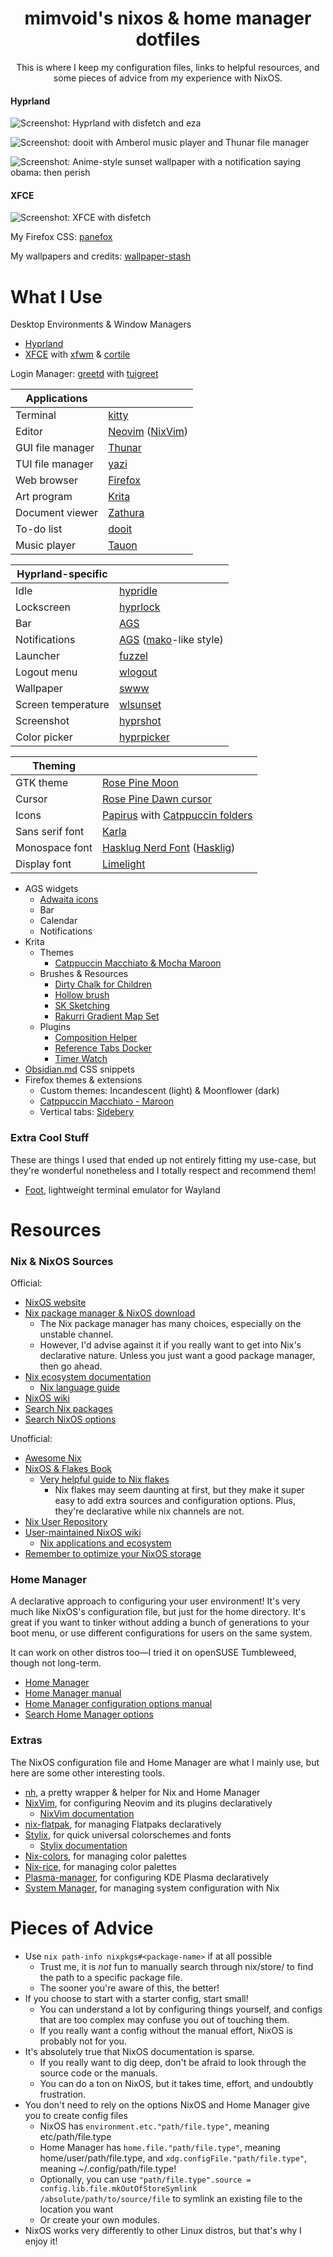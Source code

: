 <h1 align="center">mimvoid's nixos & home manager dotfiles</h1>

<p align="center">This is where I keep my configuration files, links to helpful resources, and some pieces of advice from my experience with NixOS.</p>

#### Hyprland

![Screenshot: Hyprland with disfetch and eza][i1]

![Screenshot: dooit with Amberol music player and Thunar file manager][i2]

![Screenshot: Anime-style sunset wallpaper with a notification saying obama: then perish][i3]

#### XFCE

![Screenshot: XFCE with disfetch][i4]

My Firefox CSS: [panefox][1]

My wallpapers and credits: [wallpaper-stash][2]

[i1]: assets/2024-07-14_hyprland-1.png
[i2]: assets/2024-07-14_hyprland-2.png
[i3]: assets/2024-07-14_hyprland-3.png
[i4]: assets/2024-07-09_xfce.png
[1]: https://github.com/mimvoid/panefox
[2]: https://github.com/mimvoid/wallpaper-stash

# What I Use

Desktop Environments & Window Managers

- [Hyprland][w1]
- [XFCE][w2] with [xfwm][w3] & [cortile][w4]

Login Manager: [greetd][w5] with [tuigreet][w6]

[w1]: https://hyprland.org
[w2]: https://xfce.org
[w3]: https://docs.xfce.org/xfce/xfwm4/start
[w4]: https://github.com/leukipp/cortile
[w5]: https://sr.ht/~kennylevinsen/greetd/
[w6]: https://github.com/apognu/tuigreet

| Applications     |                             |
| ---------------- | --------------------------- |
| Terminal         | [kitty][a1]                 |
| Editor           | [Neovim][a2] ([NixVim][a3]) |
| GUI file manager | [Thunar][a4]                |
| TUI file manager | [yazi][a5]                  |
| Web browser      | [Firefox][a6]               |
| Art program      | [Krita][a7]                 |
| Document viewer  | [Zathura][a8]               |
| To-do list       | [dooit][a9]                 |
| Music player     | [Tauon][a10]                |

[a1]: https://sw.kovidgoyal.net/kitty
[a2]: https://neovim.io
[a3]: https://github.com/nix-community/nixvim
[a4]: https://docs.xfce.org/xfce/thunar/start
[a5]: https://github.com/sxyazi/yazi
[a6]: https://firefox.com
[a7]: https://krita.org
[a8]: https://git.pwmt.org/pwmt/zathura
[a9]: https://github.com/kraanzu/dooit
[a10]: https://tauonmusicbox.rocks

| Hyprland-specific  |                                   |
| ------------------ | --------------------------------- |
| Idle               | [hypridle][h1]                    |
| Lockscreen         | [hyprlock][h1]                    |
| Bar                | [AGS][h2]                         |
| Notifications      | [AGS][h2] ([mako][h3]-like style) |
| Launcher           | [fuzzel][h4]                      |
| Logout menu        | [wlogout][h5]                     |
| Wallpaper          | [swww][h6]                        |
| Screen temperature | [wlsunset][h7]                    |
| Screenshot         | [hyprshot][h8]                    |
| Color picker       | [hyprpicker][h9]                  |

[h1]: https://wiki.hyprland.org/Hypr-Ecosystem
[h2]: https://github.com/Aylur/ags
[h3]: https://github.com/emersion/mako
[h4]: https://codeberg.org/dnkl/fuzzel
[h5]: https://github.com/ArtsyMacaw/wlogout
[h6]: https://github.com/LGFae/swww
[h7]: https://sr.ht/~kennylevinsen/wlsunset
[h8]: https://github.com/Gustash/hyprshot
[h9]: https://github.com/hyprwm/hyprpicker

| Theming         |                                             |
| --------------- | ------------------------------------------- |
| GTK theme       | [Rose Pine Moon][t1]                        |
| Cursor          | [Rose Pine Dawn cursor][t2]                 |
| Icons           | [Papirus][t3] with [Catppuccin folders][t4] |
| Sans serif font | [Karla][t5]                                 |
| Monospace font  | [Hasklug Nerd Font][t6] ([Hasklig][t7])     |
| Display font    | [Limelight][t8]                             |

[t1]: https://github.com/rose-pine/gtk
[t2]: https://github.com/rose-pine/cursor
[t3]: https://github.com/PapirusDevelopmentTeam/papirus-icon-theme
[t4]: https://github.com/catppuccin/papirus-folders
[t5]: https://github.com/googlefonts/karla
[t6]: https://www.nerdfonts.com
[t7]: https://github.com/i-tu/Hasklig
[t8]: https://fonts.google.com/specimen/Limelight

- AGS widgets
  - [Adwaita icons][e1]
  - Bar
  - Calendar
  - Notifications
- Krita
  - Themes
    - [Catppuccin Macchiato & Mocha Maroon][e2]
  - Brushes & Resources
    - [Dirty Chalk for Children][e3]
    - [Hollow brush][e4]
    - [SK Sketching][e5]
    - [Rakurri Gradient Map Set][e6]
  - Plugins
    - [Composition Helper][e7]
    - [Reference Tabs Docker][e8]
    - [Timer Watch][e9]
- [Obsidian.md][e10] CSS snippets
- Firefox themes & extensions
  - Custom themes: Incandescent (light) & Moonflower (dark)
  - [Catppuccin Macchiato - Maroon][e11]
  - Vertical tabs: [Sidebery][e12]

[e1]: https://gitlab.gnome.org/GNOME/adwaita-icon-theme
[e2]: https://github.com/catppuccin/kde
[e3]: https://krita-artists.org/t/dirty-chalk-for-children-free/39643
[e4]: https://krita-artists.org/t/i-made-a-hollow-brush/92064
[e5]: https://krita-artists.org/t/sk-sketching-in-krita-v1/45795
[e6]: https://krita-artists.org/t/rakurri-gradient-map-set-free-gradient-maps/33381
[e7]: https://github.com/Grum999/CompositionHelper
[e8]: https://invent.kde.org/freyalupen/reference-tabs-docker
[e9]: https://github.com/EyeOdin/timer_watch
[e10]: https://obsidian.md
[e11]: https://github.com/catppuccin/firefox
[e12]: https://addons.mozilla.org/en-US/firefox/addon/sidebery

### Extra Cool Stuff

These are things I used that ended up not entirely fitting my use-case, but they're wonderful nonetheless and I totally respect and recommend them!

- [Foot](https://codeberg.org/dnkl/foot), lightweight terminal emulator for Wayland

# Resources

### Nix & NixOS Sources

Official:

- [NixOS website][n1]
- [Nix package manager & NixOS download][n2]
  - The Nix package manager has many choices, especially on the unstable channel.
  - However, I'd advise against it if you really want to get into Nix's declarative nature. Unless you just want a good package manager, then go ahead.
- [Nix ecosystem documentation][n3]
  - [Nix language guide][n4]
- [NixOS wiki][n5]
- [Search Nix packages][n6]
- [Search NixOS options][n7]

Unofficial:

- [Awesome Nix][n8]
- [NixOS & Flakes Book][n9]
  - [Very helpful guide to Nix flakes][n10]
    - Nix flakes may seem daunting at first, but they make it super easy to add extra sources and configuration options. Plus, they're declarative while nix channels are not.
- [Nix User Repository][n11]
- [User-maintained NixOS wiki][n12]
  - [Nix applications and ecosystem][n13]
- [Remember to optimize your NixOS storage][n14]

[n1]: https://nixos.org
[n2]: https://nixos.org/download
[n3]: https://nix.dev
[n4]: https://nix.dev/tutorials/nix-language
[n5]: https://wiki.nixos.org/wiki/NixOS_Wiki
[n6]: https://search.nixos.org/packages
[n7]: https://search.nixos.org/options
[n8]: https://github.com/nix-community/awesome-nix
[n9]: https://nixos-and-flakes.thiscute.world
[n10]: https://nixos-and-flakes.thiscute.world/nixos-with-flakes/introduction-to-flakes
[n11]: https://nur.nix-community.org
[n12]: https://nixos.wiki
[n13]: https://nixos.wiki/wiki/Applications
[n14]: https://www.reddit.com/r/NixOS/comments/1cunvdw/friendly_reminder_optimizestore_is_not_on_by

### Home Manager

A declarative approach to configuring your user environment! It's very much like NixOS's configuration file, but just for the home directory. It's great if you want to tinker without adding a bunch of generations to your boot menu, or use different configurations for users on the same system.

It can work on other distros too—I tried it on openSUSE Tumbleweed, though not long-term.

- [Home Manager][hm1]
- [Home Manager manual][hm2]
- [Home Manager configuration options manual][hm3]
- [Search Home Manager options][hm4]

[hm1]: https://github.com/nix-community/home-manager
[hm2]: https://nix-community.github.io/home-manager
[hm3]: https://nix-community.github.io/home-manager/options.xhtml
[hm4]: https://home-manager-options.extranix.com

### Extras

The NixOS configuration file and Home Manager are what I mainly use, but here are some other interesting tools.

- [nh][em1], a pretty wrapper & helper for Nix and Home Manager
- [NixVim][em2], for configuring Neovim and its plugins declaratively
  - [NixVim documentation][em3]
- [nix-flatpak][em4], for managing Flatpaks declaratively
- [Stylix][em5], for quick universal colorschemes and fonts
  - [Stylix documentation][em6]
- [Nix-colors][em7], for managing color palettes
- [Nix-rice][em8], for managing color palettes
- [Plasma-manager][em9], for configuring KDE Plasma declaratively
- [System Manager][em10], for managing system configuration with Nix

[em1]: https://github.com/viperML/nh
[em2]: https://github.com/nix-community/nixvim
[em3]: https://nix-community.github.io/nixvim/
[em4]: https://github.com/gmodena/nix-flatpak
[em5]: https://github.com/danth/stylix
[em6]: https://danth.github.io/stylix/options/nixos.html
[em7]: https://docs.xfce.org/xfce/xfwm4/start
[em8]: https://github.com/bertof/nix-rice/
[em9]: https://github.com/pjones/plasma-manager
[em10]: https://github.com/numtide/system-manager

# Pieces of Advice

- Use `nix path-info nixpkgs#<package-name>` if at all possible
  - Trust me, it is _not_ fun to manually search through nix/store/ to find the path to a specific package file.
  - The sooner you're aware of this, the better!
- If you choose to start with a starter config, start small!
  - You can understand a lot by configuring things yourself, and configs that are too complex may confuse you out of touching them.
  - If you really want a config without the manual effort, NixOS is probably not for you.
- It's absolutely true that NixOS documentation is sparse.
  - If you really want to dig deep, don't be afraid to look through the source code or the manuals.
  - You can do a ton on NixOS, but it takes time, effort, and undoubtly frustration.
- You don't need to rely on the options NixOS and Home Manager give you to create config files
  - NixOS has `environment.etc."path/file.type"`, meaning etc/path/file.type
  - Home Manager has `home.file."path/file.type"`, meaning home/user/path/file.type, and `xdg.configFile."path/file.type"`, meaning ~/.config/path/file.type!
  - Optionally, you can use `"path/file.type".source = config.lib.file.mkOutOfStoreSymlink /absolute/path/to/source/file` to symlink an existing file to the location you want
  - Or create your own modules.
- NixOS works very differently to other Linux distros, but that's why I enjoy it!
